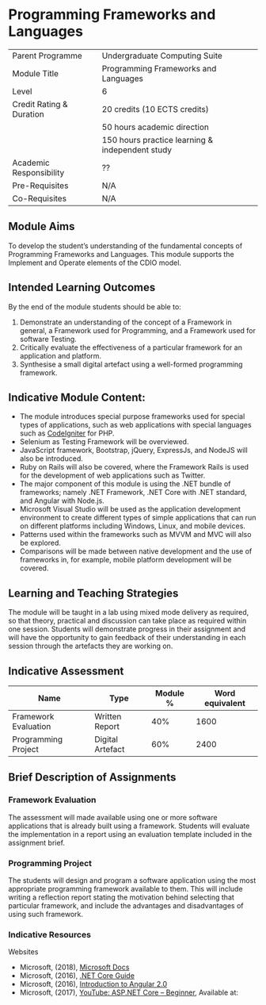 Programming Frameworks and Languages
====================================

| | |
|-|-|
| Parent Programme | Undergraduate Computing Suite |
| Module Title | Programming Frameworks and Languages |
|Level| 6| 
|Credit Rating & Duration | 20 credits (10 ECTS credits) |
|                          | 50 hours academic direction | 
|                          |150 hours practice learning & independent study |
| Academic Responsibility | ?? |
| Pre-Requisites |N/A|
| Co-Requisites |N/A|
 
## Module Aims
To develop the student’s understanding of the fundamental concepts of Programming Frameworks and Languages. 
This module supports the Implement and Operate elements of the CDIO model.
 
## Intended Learning Outcomes 
By the end of the module students should be able to:
1. Demonstrate an understanding of the concept of a Framework in general, a Framework used for Programming, and a Framework used for software Testing.
2. Critically evaluate the effectiveness of a particular framework for an application and platform.
3. Synthesise a small digital artefact using a well-formed programming framework.
 
## Indicative Module Content: 

* The module introduces special purpose frameworks used for special types of applications, such as web applications with special languages such as [CodeIgniter](https://codeigniter.com/) for PHP. 
* Selenium as Testing Framework will be overviewed. 
* JavaScript framework, Bootstrap, jQuery, ExpressJs, and NodeJS will also be introduced. 
* Ruby on Rails will also be covered, where the Framework Rails is used for the development of web applications such as Twitter.
* The major component of this module is using the .NET bundle of frameworks; namely .NET Framework, .NET Core with .NET standard, and Angular with Node.js. 
* Microsoft Visual Studio will be used as the application development environment to create different types of simple applications that can run on different platforms including Windows, Linux, and mobile devices. 
* Patterns used within the frameworks such as MVVM and MVC will also be explored. 
* Comparisons will be made between native development and the use of frameworks in, for example, mobile platform development will be covered.
 
## Learning and Teaching Strategies
The module will be taught in a lab using mixed mode delivery as required, so that theory, practical and discussion can take place as required within one session.
Students will demonstrate progress in their assignment and will have the opportunity to gain feedback of their understanding in each session through the artefacts they are working on. 

## Indicative Assessment 

| Name | Type | Module % | Word equivalent |
|-|-|-|-|
| Framework Evaluation | Written Report | 40% | 1600 |
| Programming Project | Digital Artefact | 60% | 2400 |

## Brief Description of Assignments

### Framework Evaluation
The assessment will made available using one or more software applications that is already built using a framework. 
Students will evaluate the implementation in a report using an evaluation template included in the assignment brief. 

### Programming Project
The students will design and program a software application using the most appropriate programming framework available to them. 
This will include writing a reflection report stating the motivation behind selecting that particular framework, and include the advantages and disadvantages of using such framework. 

### Indicative Resources 
Websites 
* Microsoft, (2018), [Microsoft Docs](https://docs.microsoft.com/en-us/)
* Microsoft, (2016), [.NET Core Guide](https://docs.microsoft.com/en-us/dotnet/core/)
* Microsoft, (2016), [Introduction to Angular 2.0](https://mva.microsoft.com/en-us/training-courses/introduction-toangular-2-0-16540?l=cdKMEZyfC_906218965)
* Microsoft, (2017), [YouTube: ASP.NET Core – Beginner](https://www.youtube.com/watch?v=xc3Gl4rnWV4&t=68s), Available at: 
